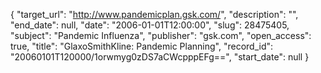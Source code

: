 {
  "target_url": "http://www.pandemicplan.gsk.com/", 
  "description": "", 
  "end_date": null, 
  "date": "2006-01-01T12:00:00", 
  "slug": 28475405, 
  "subject": "Pandemic Influenza", 
  "publisher": "gsk.com", 
  "open_access": true, 
  "title": "GlaxoSmithKline: Pandemic Planning", 
  "record_id": "20060101T120000/1orwmyg0zDS7aCWcpppEFg==", 
  "start_date": null
}

